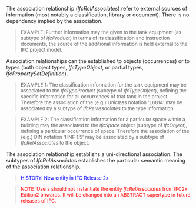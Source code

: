 The association relationship (_IfcRelAssociates_) refer to external sources of information (most notably a classification, library or document). There is no dependency implied by the association.

> <font size="-1">EXAMPLE: Further information may the given to
		the tank equipment (as subtype of <i>IfcProduct</i>) in terms of its
		classification and instruction documents, the source of the additional
		information is held external to the IFC project model. </font>

Association relationships can the established to objects (occurrences) or to types (both object types, _IfcTypeObject_, or partial types, _IfcPropertySetDefinition_).

> <font size="-1">EXAMPLE 1: The classification information for
		the tank equipment may be associated to the <i>IfcTypeProduct</i> (subtype of
		<i>IfcTypeObject</i>), defining the specific information for all occurrences of
		that tank in the project. Therefore the association of the (e.g.) Uniclass
		notation 'L6814' may be associated by a subtype of <i>IfcRelAssociates</i> to
		the type information.</font>

> <font size="-1">EXAMPLE 2: The classification information for a
		particular space within a building may the associated to the <i>IfcSpace</i>
		object (subtype of <i>IfcObject</i>), defining a particular occurrence of
		space. Therefore the association of the (e.g.) DIN notation 'HNF 1.5' may be
		associated by a subtype of <i>IfcRelAssociates</i> to the
		object.</font>

The association relationship establishs a uni-directional association. The subtypes of _IfcRelAssociates_ establishes the particular semantic meaning of the association relationship.

> <font color="#0000FF" size="-1">HISTORY: New entity in IFC
		Release 2x.</font>

> <font color="#FF0000" size="-1">NOTE: Users should not
		instantiate the entity <i>IfcRelAssociates</i> from IFC2x Edition2 onwards. It
		will be changed into an ABSTRACT supertype in future releases of
		IFC.</font>